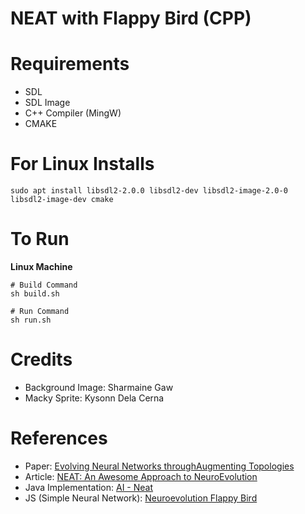 # NEAT with Flappy Bird (CPP)

# Requirements

- SDL
- SDL Image
- C++ Compiler (MingW)
- CMAKE

# For Linux Installs

```
sudo apt install libsdl2-2.0.0 libsdl2-dev libsdl2-image-2.0-0 libsdl2-image-dev cmake
```

# To Run

**Linux Machine**

```
# Build Command
sh build.sh

# Run Command
sh run.sh
```

# Credits

- Background Image: Sharmaine Gaw
- Macky Sprite: Kysonn Dela Cerna

# References

- Paper: [Evolving Neural Networks throughAugmenting Topologies](http://nn.cs.utexas.edu/downloads/papers/stanley.ec02.pdf)
- Article: [NEAT: An Awesome Approach to NeuroEvolution](https://towardsdatascience.com/neat-an-awesome-approach-to-neuroevolution-3eca5cc7930f)
- Java Implementation: [AI - Neat](https://www.youtube.com/watch?v=VMQOa4-rVxE&list=PLgomWLYGNl1fcL0o4exBShNeCC5tc6s9C&index=1)
- JS (Simple Neural Network): [Neuroevolution Flappy Bird](https://www.youtube.com/watch?v=c6y21FkaUqw)
